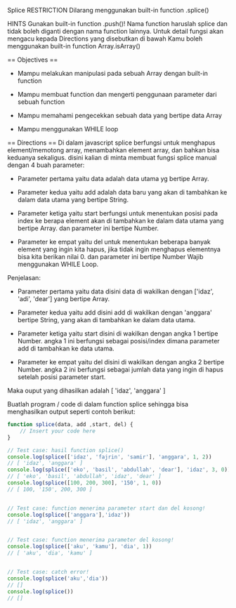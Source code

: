 Splice
RESTRICTION
Dilarang menggunakan built-in function .splice()

HINTS
Gunakan built-in function .push()! Nama function haruslah splice dan tidak boleh diganti dengan nama function lainnya. Untuk detail fungsi akan mengacu kepada Directions yang disebutkan di bawah Kamu boleh menggunakan built-in function Array.isArray()


== Objectives ==
- Mampu melakukan manipulasi pada sebuah Array dengan built-in function

- Mampu membuat function dan mengerti penggunaan parameter dari sebuah function

- Mampu memahami pengecekkan sebuah data yang bertipe data Array

- Mampu menggunakan WHILE loop


== Directions ==
Di dalam javascript splice berfungsi untuk menghapus element/memotong array, menambahkan element array, dan bahkan bisa keduanya sekaligus. disini kalian di minta membuat fungsi splice manual dengan 4 buah parameter:

- Parameter pertama yaitu data adalah data utama yg bertipe Array.

- Parameter kedua yaitu add adalah data baru yang akan di tambahkan ke dalam data utama yang bertipe String.

- Parameter ketiga yaitu start berfungsi untuk menentukan posisi pada index ke berapa element akan di tambahkan ke dalam
data utama yang bertipe Array. dan parameter ini bertipe Number.

- Parameter ke empat yaitu del untuk menentukan beberapa banyak element yang ingin kita hapus, jika tidak ingin menghapus elementnya bisa kita berikan nilai 0. dan parameter ini bertipe Number Wajib menggunakan WHILE Loop.


Penjelasan:

- Parameter pertama yaitu data disini data di wakilkan dengan ['idaz', 'adi', 'dear'] yang bertipe Array.

- Parameter kedua yaitu add disini add di wakilkan dengan 'anggara' bertipe String, yang akan di tambahkan ke dalam data utama.

- Parameter ketiga yaitu start disini di wakilkan dengan angka 1 bertipe Number. angka 1 ini berfungsi sebagai posisi/index dimana parameter add di tambahkan ke data utama.

- Parameter ke empat yaitu del disini di wakilkan dengan angka 2 bertipe Number. angka 2 ini berfungsi sebagai jumlah data yang ingin di hapus setelah posisi parameter start.

Maka ouput yang dihasilkan adalah [ 'idaz', 'anggara' ]

Buatlah program / code di dalam function splice sehingga bisa menghasilkan output seperti contoh berikut:

```js
function splice(data, add ,start, del) {
    // Insert your code here
}

// Test case: hasil function splice()
console.log(splice(['idaz', 'fajrin', 'samir'], 'anggara', 1, 2))
// [ 'idaz', 'anggara' ]
console.log(splice(['eko', 'basil', 'abdullah', 'dear'], 'idaz', 3, 0))
// [ 'eko', 'basil', 'abdullah', 'idaz', 'dear' ]
console.log(splice([100, 200, 300], '150', 1, 0))
// [ 100, '150', 200, 300 ]


// Test case: function menerima parameter start dan del kosong!
console.log(splice(['anggara'],'idaz'))
// [ 'idaz', 'anggara' ]


// Test case: function menerima parameter del kosong!
console.log(splice(['aku', 'kamu'], 'dia', 1))
// [ 'aku', 'dia', 'kamu' ]


// Test case: catch error!
console.log(splice('aku','dia'))
// []
console.log(splice())
// []
```